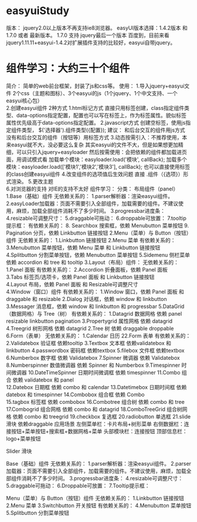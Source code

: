 # easyuiStudy
版本：
    jquery2.0以上版本不再支持ie8浏览器。
    easyUI版本选择：1.4.2版本 和 1.7.0 或者 最新版本。
        1.7.0 支持 jquery最后一个版本
    百度到，目前来看 jquery1.11.11+easyui-1.4.2对扩展插件支持的比较好，easyui自带jquery。
# 组件学习：大约三十个组件
简介：
    简单的web前台框架，封装了js和css等。
使用：
    1.导入jquery+easyui文件
        2个css（主题和图标）、3个easyui的js（1个jquery、1个中文支持、一个easyui核心包）
        <link rel="stylesheet" type="text/css" href="../../jquery-easyui-1.4.2/themes/default/easyui.css">
        <link rel="stylesheet" type="text/css" href="../../jquery-easyui-1.4.2/themes/icon.css">
        <script type="text/javascript" src=" ../../jquery-easyui-1.9.4/jquery.min.js"></script>
        <script type="text/javascript" src="../../jquery-easyui-1.9.4/locale/easyui-lang-zh_CN.js"></script>
        <script type="text/javascript" src="../../jquery-easyui-1.4.2/jquery.easyui.min.js"></script>     
    2.创建easyui组件
        2种方式
            1.html标记方式
                直接只用标签创建，class指定组件类型、data-options指定配置，配置也可以写在标签上，作为标签属性。貌似标签属性优先级高于data-options指定配置。
            2.javascript方式
                创建空标签，使用js指定组件类型， 
                $('选择器').组件类型({配置});
        建议：
            和后台交互的组件用js方式
            没有和后台交互的组件（按钮等）用标签方式
    3.动态按需引入：不推荐使用，本来easyui就不大，没必要这么复杂
        其实easyui的文件不大，但是如果想更加精细，可以只引入jquery+easyloader
            <script type="text/javascript" src="../../jquery-easyui-1.4.2/jquery.min.js"></script>
            <script type="text/javascript" src="../../jquery-easyui-1.4.2/easyloader.js"></script>
        然后按需使用：会把依赖的组件都加载进页面，用调试模式看 
             加载单个模块：easyloader.load('模块', callBack);
             加载多个模块：easyloader.load(['模块1','模块2','模块3'], callBack);
             也可以直接使用标签的class创建easyui组件
    4.改变组件的选项值后生效问题
        直接 .组件（{选项}）形式渲染。
    5.更改主题        
    6.对浏览器的支持
        对IE的支持不太好
组件学习：
    分类：
        布局组件（panel）
    1.Base（基础）组件
        无依赖关系的：
            1.parser解析器：渲染easyui组件。
            2.easyLoader加载器：页面不需要引入全部组件，加载需要的组件。不建议使用，麻烦，加载全部组件消耗不了多少时间。
            3.progressbar进度条：
            4.resizable可调整尺寸：
            5.draggable可拖动：
            6.droppable可放置：
            7.tooltip提示框：
        有依赖关系的：
            8. Searchbox 搜索框，依赖 Menubutton 菜单按钮
            9. Pagination 分页，依赖 Linkbutton 链接按钮
    2.Menu（菜单）与 Button（按钮）组件
        无依赖关系的：
            1.Linkbutton 链接按钮
            2.Menu 菜单
        有依赖关系的：
            3.Menubutton 菜单按钮，依赖 Menu 菜单 和 Linkbutton 链接按钮
            4.Splitbutton 分割菜单按钮，依赖 Menubutton 菜单按钮
            5.Sidemenu 侧栏菜单 依赖 accordion 和 tree 和 tooltip
    3.Layout（布局）组件：
        无依赖关系的：
            1.Panel 面板
        有依赖关系的：
            2.Accordion 折叠面板，依赖 Panel 面板               
            3.Tabs 标签页/选项卡，依赖 Panel 面板 和 Linkbutton 链接按钮  
            4.Layout 布局，依赖 Panel 面板 和 Resizable可调整尺寸  
    4.Window（窗口）组件
        有依赖关系的：
            1.Window 窗口，依赖 Panel 面板 和 draggable 和 resizable
            2.Dialog 对话框，依赖 window 和 linkbutton
            3.Messager 消息框，依赖 window 和 linkbutton 和 progressbar
    5.DataGrid（数据网格）与 Tree（树）
        有依赖关系的：
            1.Datagrid 数据网格 依赖 panel resizable linkbutton pagination
                3.Propertygrid 属性网格 依赖 datagrid
                4.Treegrid 树形网格 依赖 datagrid
            2.Tree 树 依赖 draggable droppable
    6.Form（表单）
        无依赖关系的：
            1.Calendar 日历
            22.Form 表单
        有依赖关系的：    
            2.Validatebox 验证框  依赖tooltip
            3.Textbox 文本框  依赖validatebox 和linkbutton
                4.passwordbox 密码框  依赖textbox
                5.filebox 文件框   依赖textbox 
            6.Numberbox 数字框 依赖 Validatebox
            7.Spinner 微调器 依赖 Validatebox
                    8.Numberspinner 数值微调器   依赖 Spinner 和 Numberbox
                    9.Timespinner 时间微调器
                        10.DateTimeSpinner 日期时间微调框   依赖 timespinner
            11.Combo 组合 依赖 validatebox 和 panel                    
                12.Datebox 日期框 依赖 combo 和 calendar
                    13.Datetimebox 日期时间框  依赖 datebox 和 timespinner
                14.Combobox 组合框  依赖 Combo                
                    15.tagbox 标签框  依赖 combobox 
                16.Combotree 组合树 依赖 combo 和 tree
                17.Combogrid 组合网格 依赖 combo 和 datagrid
                18.ComboTreeGrid 组合树网格  依赖 combo 和 treegrid 
            19.checkbox 复选框
            20.radiobutton 单选框 
            21.slide滑块 依赖draggable
应用场景
    左侧菜单栏：卡片布局+树形菜单
    右侧数据栏：连接按钮+菜单按钮+搜索框+数据网格+菜单
    头部模块栏：连接按钮
    顶部信息栏：logo+菜单按钮        
            
            
           





Slider 滑块








Base（基础）组件
        无依赖关系的：
            1.parser解析器：渲染easyui组件。
            2.parser加载器：页面不需要引入全部组件，加载需要的组件。不建议使用，麻烦，加载全部组件消耗不了多少时间。
            3.progressbar进度条：
            4.resizable可调整尺寸：
            5.draggable可拖动：
            6.Droppable可放置：
            7.Tooltip提示框：
            
Menu（菜单）与 Button（按钮）组件
        无依赖关系的：
            1.Linkbutton 链接按钮
            2.Menu 菜单
            3.Switchbutton 开关按钮
        有依赖关系的：
            4.Menubutton 菜单按钮
            5.Splitbutton 分割菜单按钮
